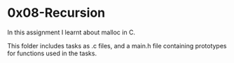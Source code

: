 # 0x08-Recursion

In this assignment I learnt about malloc in C.

This folder includes tasks as .c files, and a main.h file containing prototypes for functions used in the tasks.
